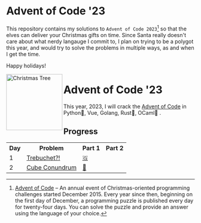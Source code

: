 # Advent of Code '23

This repository contains my solutions to `Advent of Code 2023`[^aoc] so that the elves can deliver your Christmas gifts on time. Since Santa really doesn't care about what nerdy langauge I commit to, I plan on trying to be a polygot this year, and would try to solve the problems in multiple ways, as and when I get the time.

Happy holidays!

<img align="left" width="150" height="150" src="https://user-images.githubusercontent.com/24757020/148883435-7217be20-b96f-4e0c-bd75-e970a5377291.png" alt="Christmas Tree">

# Advent of Code '23 

This year, 2023, I will crack the [Advent of Code](https://adventofcode.com/) in Python🐍, Vue, Golang, Rust🦀, OCaml🐫 .

## Progress

<table>
    <tr>
        <th>Day</th>
        <th>Problem</th>
        <th>Part 1</th>
        <th>Part 2</th>
    </tr>
    <tr>
        <td>1</td>
        <td><a href="https://adventofcode.com/2023/day/1">Trebuchet?!</a></td>
        <td>
            <a href="./golang/day1/day1.go">🇬</a>
        </td>
    </tr>
    <tr>
        <td>2</td>
        <td><a href="https://adventofcode.com/2023/day/2">Cube Conundrum</a></td>
        <td>
            <a href="./python/day2/day2.go">🐍</a>
        </td>
    </tr>

</table>

[^aoc]:
    [Advent of Code](https://adventofcode.com) – An annual event of Christmas-oriented programming challenges started December 2015.
    Every year since then, beginning on the first day of December, a programming puzzle is published every day for twenty-four days.
    You can solve the puzzle and provide an answer using the language of your choice.

